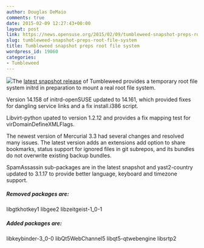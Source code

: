 ```yaml
---
author: Douglas DeMaio
comments: true
date: 2015-02-09 12:27:43+00:00
layout: post
link: https://news.opensuse.org/2015/02/09/tumbleweed-snapshot-preps-root-file-system/
slug: tumbleweed-snapshot-preps-root-file-system
title: Tumbleweed snapshot preps root file system
wordpress_id: 19060
categories:
- Tumbleweed
---
```


![](https://en.opensuse.org/images/c/c1/Tumbleweed.png)The [latest snapshot release](//lists.opensuse.org/opensuse-factory/2015-02/msg00076.html) of Tumbleweed provides a temporary root file system initrd in preparation to mount a real root file system.

Version 14.158 of initrd-openSUSE updated to 14.161, which provided fixes for dangling service links and a fix install.i386 script.<!-- more -->

Libvirt-python upated to version 1.2.12 and provides a fix mapping test for virDomainDefineXMLFlags.

The newest version of Mercurial 3.3 had several changes and resolved many issues. The latest version adds an extensions add option to share bookmarks, status support for ignored files in git subrepos, and its bundles do not overwrite existing backup bundles.

SpamAssassin sub-packages are in the latest snapshot and yast2-country updated to 3.1.17 to provide better language, keyboard and timezone support.


##### Removed packages are:


libgtkhotkey1
libgee2
libzeitgeist-1_0-1


##### Added packages are:


libkeybinder-3_0-0
libQt5WebChannel5
libqt5-qtwebengine
libsrtp2
